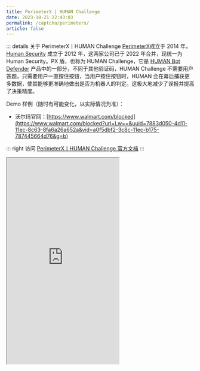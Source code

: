 ```yaml
---
title: PerimeterX | HUMAN Challenge
date: 2023-10-21 22:43:03
permalink: /captcha/perimeterx/
article: false
---
```


::: details 关于 PerimeterX丨HUMAN Challenge
[PerimeterX](https://www.perimeterx.com/)成立于 2014 年，[Human Security](https://www.humansecurity.com/) 成立于 2012 年，这两家公司已于 2022 年合并，现统一为 Human Security。PX 盾，也称为 HUMAN Challenge，它是 [HUMAN Bot Defender](https://www.humansecurity.com/products/human-bot-defender) 产品中的一部分，不同于其他验证码，HUMAN Challenge 不需要用户答题，只需要用户一直按住按钮，当用户按住按钮时，HUMAN 会在幕后捕获更多数据，使其能够更准确地做出是否为机器人的判定。这极大地减少了误报并提高了决策精度。
<br>

Demo 样例（随时有可能变化，以实际情况为准）：
<br>

- 沃尔玛官网：[https://www.walmart.com/blocked](https://www.walmart.com/blocked?url=Lw==&uuid=7883d050-4d11-11ec-8c63-8fa6a26a652a&vid=a0f5dbf2-3c8c-11ec-b175-787445664d76&g=b)<Badge text="本页使用" type="error" vertical="middle"/>

::: right
访问 [PerimeterX丨HUMAN Challenge 官方文档](https://edocs.humansecurity.com/docs/human-challenge)
:::

<iframe src="https://www.walmart.com/blocked?url=Lw==&uuid=7883d050-4d11-11ec-8c63-8fa6a26a652a&vid=a0f5dbf2-3c8c-11ec-b175-787445664d76&g=b" height="550px" scrolling="no"></iframe>
